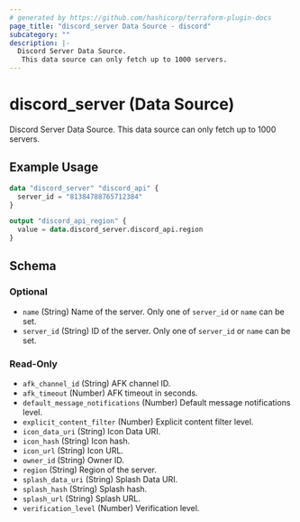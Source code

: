 ```yaml
---
# generated by https://github.com/hashicorp/terraform-plugin-docs
page_title: "discord_server Data Source - discord"
subcategory: ""
description: |-
  Discord Server Data Source.
   This data source can only fetch up to 1000 servers.
---
```


# discord_server (Data Source)

Discord Server Data Source.
 This data source can only fetch up to 1000 servers.

## Example Usage

```terraform
data "discord_server" "discord_api" {
  server_id = "81384788765712384"
}

output "discord_api_region" {
  value = data.discord_server.discord_api.region
}
```

<!-- schema generated by tfplugindocs -->
## Schema

### Optional

- `name` (String) Name of the server. Only one of `server_id` or `name` can be set.
- `server_id` (String) ID of the server. Only one of `server_id` or `name` can be set.

### Read-Only

- `afk_channel_id` (String) AFK channel ID.
- `afk_timeout` (Number) AFK timeout in seconds.
- `default_message_notifications` (Number) Default message notifications level.
- `explicit_content_filter` (Number) Explicit content filter level.
- `icon_data_uri` (String) Icon Data URI.
- `icon_hash` (String) Icon hash.
- `icon_url` (String) Icon URL.
- `owner_id` (String) Owner ID.
- `region` (String) Region of the server.
- `splash_data_uri` (String) Splash Data URI.
- `splash_hash` (String) Splash hash.
- `splash_url` (String) Splash URL.
- `verification_level` (Number) Verification level.


